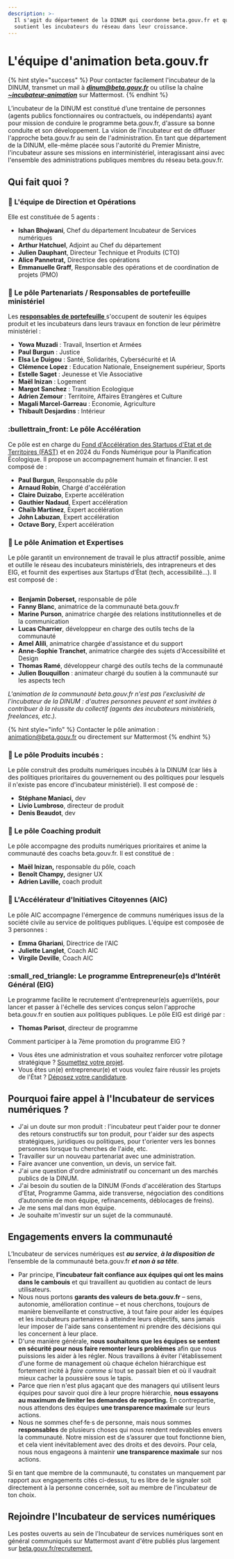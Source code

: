 ```yaml
---
description: >-
  Il s'agit du département de la DINUM qui coordonne beta.gouv.fr et qui
  soutient les incubateurs du réseau dans leur croissance.
---
```


# L'équipe d'animation beta.gouv.fr

{% hint style="success" %}
Pour contacter facilement l'incubateur de la DINUM, transmet un mail à _**dinum@beta.gouv.fr**_ ou utilise la chaîne [_**\~incubateur-animation**_](https://mattermost.incubateur.net/betagouv/channels/incubateur-animation) sur Mattermost.
{% endhint %}

L’incubateur de la DINUM est constitué d’une trentaine de personnes (agents publics fonctionnaires ou contractuels, ou indépendants) ayant pour mission de conduire le programme beta.gouv.fr, d'assure sa bonne conduite et son développement. La vision de l'incubateur est de diffuser l'approche beta.gouv.fr au sein de l'administration. En tant que département de la DINUM, elle-même placée sous l'autorité du Premier Ministre, l'incubateur assure ses missions en interministériel, interagissant ainsi avec l'ensemble des administrations publiques membres du réseau beta.gouv.fr.

## Qui fait quoi ?

### :crown: L'équipe de Direction et Opérations

Elle est constituée de 5 agents :

* **Ishan Bhojwani**, Chef du département Incubateur de Services numériques
* **Arthur Hatchuel**, Adjoint au Chef du département
* **Julien Dauphant**, Directeur Technique et Produits (CTO)
* **Alice Pannetrat,** Directrice des opérations
* **Emmanuelle Graff**, Responsable des opérations et de coordination de projets (PMO)

### :briefcase: Le pôle Partenariats / Responsables de portefeuille ministériel

Les [**responsables de portefeuille** ](../../travailler-chez-beta.gouv.fr/les-differents-metiers/responsable-de-portefeuille/)s'occupent de soutenir les équipes produit et les incubateurs dans leurs travaux en fonction de leur périmètre ministériel :

* **Yowa Muzadi** : Travail, Insertion et Armées
* **Paul Burgun** : Justice
* **Elsa Le Duigou** : Santé, Solidarités, Cybersécurité et IA
* **Clémence Lopez** : Education Nationale, Enseignement supérieur, Sports
* **Estelle Saget** : Jeunesse et Vie Associative
* **Maël Inizan** : Logement
* **Margot Sanchez** : Transition Ecologique
* **Adrien Zemour** : Territoire, Affaires Etrangères et Culture
* **Magali Marcel-Garreau** : Economie, Agriculture
* **Thibault Desjardins** : Intérieur

### :bullettrain\_front: Le pôle Accélération

Ce pôle est en charge du [Fond d'Accélération des Startups d'Etat et de Territoires (FAST)](../../gerer-son-produit/la-vie-du-produit/acceleration/fonds-dacceleration-des-startups-detat.md) et en 2024 du Fonds Numérique pour la Planification Écologique. Il propose un accompagnement humain et financier. Il est composé de :

* **Paul Burgun**, Responsable du pôle
* **Arnaud Robin**, Chargé d'accélération
* **Claire Duizabo**, Experte accélération
* **Gauthier Nadaud**, Expert accélération
* **Chaïb Martinez**, Expert accélération
* **John Labuzan**, Expert accélération
* **Octave Bory**, Expert accélération

### :unicorn: Le pôle Animation et Expertises

Le pôle garantit un environnement de travail le plus attractif possible, anime et outille le réseau des incubateurs ministériels, des intrapreneurs et des EIG, et fournit des expertises aux Startups d’État (tech, accessibilité...). Il est composé de :

<figure><img src="../../.gitbook/assets/image (29).png" alt=""><figcaption></figcaption></figure>

* **Benjamin Doberset,** responsable de pôle
* **Fanny Blanc**, animatrice de la communauté beta.gouv.fr
* **Marine Purson**, animatrice chargée des relations institutionnelles et de la communication
* **Lucas Charrier**, développeur en charge des outils techs de la communauté
* **Amel Alili**, animatrice chargée d'assistance et du support
* **Anne-Sophie Tranchet**, animatrice chargée des sujets d'Accessibilité et Design
* **Thomas Ramé**, développeur chargé des outils techs de la communauté
* **Julien Bouquillon** : animateur chargé du soutien à la communauté sur les aspects tech

_L'animation de la communauté beta.gouv.fr n'est pas l'exclusivité de l'incubateur de la DINUM : d'autres personnes peuvent et sont invitées à contribuer à la réussite du collectif (agents des incubateurs ministériels, freelances, etc.)._

{% hint style="info" %}
Contacter le pôle animation : animation@beta.gouv.fr ou directement sur Mattermost
{% endhint %}

### :jigsaw: Le pôle Produits incubés :

Le pôle construit des produits numériques incubés à la DINUM (car liés à des politiques prioritaires du gouvernement ou des politiques pour lesquels il n'existe pas encore d'incubateur ministériel). Il est composé de :

* **Stéphane Maniaci,** dev
* **Livio Lumbroso**, directeur de produit
* **Denis Beaudot**, dev

### :basketball: Le pôle Coaching produit

Le pôle accompagne des produits numériques prioritaires et anime la communauté des coachs beta.gouv.fr. Il est constitué de :

* **Maël Inizan,** responsable du pôle, coach
* **Benoît Champy,** designer UX
* **Adrien Laville,** coach produit

### :handshake: L'Accélérateur d'Initiatives Citoyennes (AIC)

Le pôle AIC accompagne l'émergence de communs numériques issus de la société civile au service de politiques publiques. L'équipe est composée de 3 personnes :

* **Emma Ghariani**, Directrice de l'AIC
* **Juliette Langlet**, Coach AIC
* **Virgile Deville**, Coach AIC

### :small\_red\_triangle: Le programme Entrepreneur(e)s d'Intérêt Général (EIG)

Le programme facilite le recrutement d'entrepreneur(e)s aguerri(e)s, pour lancer et passer à l'échelle des services conçus selon l'approche beta.gouv.fr en soutien aux politiques publiques. Le pôle EIG est dirigé par :

* **Thomas Parisot**, directeur de programme

Comment participer à la 7ème promotion du programme EIG ?

* Vous êtes une administration et vous souhaitez renforcer votre pilotage stratégique ? [Soumettez votre projet](https://eig.numerique.gouv.fr/participer/administrations/).
* Vous êtes un(e) entrepreneur(e) et vous voulez faire réussir les projets de l'État ? [Déposez votre candidature](https://eig.numerique.gouv.fr/participer/candidats/).

## Pourquoi faire appel à l'Incubateur de services numériques ?

* J'ai un doute sur mon produit : l'incubateur peut t'aider pour te donner des retours constructifs sur ton produit, pour t'aider sur des aspects stratégiques, juridiques ou politiques, pour t'orienter vers les bonnes personnes lorsque tu cherches de l'aide, etc.
* Travailler sur un nouveau partenariat avec une administration.
* Faire avancer une convention, un devis, un service fait.
* J'ai une question d'ordre administratif ou concernant un des marchés publics de la DINUM.
* J'ai besoin du soutien de la DINUM (Fonds d'accélération des Startups d'Etat, Programme Gamma, aide transverse, négociation des conditions d’autonomie de mon équipe, refinancements, déblocages de freins).
* Je me sens mal dans mon équipe.
* Je souhaite m'investir sur un sujet de la communauté.

## Engagements envers la communauté

L’Incubateur de services numériques est _**au service**_, _**à la disposition de**_ l’ensemble de la communauté beta.gouv.fr _**et non à sa tête**_.

* Par principe, **l'incubateur fait confiance aux équipes qui ont les mains dans le cambouis** et qui travaillent au quotidien au contact de leurs utilisateurs.
* Nous nous portons **garants des valeurs de beta.gouv.fr** – sens, autonomie, amélioration continue – et nous cherchons, toujours de manière bienveillante et constructive, à tout faire pour aider les équipes et les incubateurs partenaires à atteindre leurs objectifs, sans jamais leur imposer de l'aide sans consentement ni prendre des décisions qui les concernent à leur place.
* D'une manière générale, **nous souhaitons que les équipes se sentent en sécurité pour nous faire remonter leurs problèmes** afin que nous puissions les aider à les régler. Nous travaillons à éviter l'établissement d'une forme de management où chaque échelon hiérarchique est fortement incité à _faire comme si_ tout se passait bien et où il vaudrait mieux cacher la poussière sous le tapis.
* Parce que rien n'est plus agaçant que des managers qui utilisent leurs équipes pour savoir quoi dire à leur propre hiérarchie, **nous essayons au maximum de limiter les demandes de reporting.** En contrepartie, nous attendons des équipes **une transparence maximale** sur leurs actions.
* Nous ne sommes chef·fe·s de personne, mais nous sommes **responsables** de plusieurs choses qui nous rendent redevables envers la communauté. Notre mission est de s’assurer que tout fonctionne bien, et cela vient inévitablement avec des droits et des devoirs. Pour cela, nous nous engageons à maintenir **une transparence maximale** sur nos actions.

Si en tant que membre de la communauté, tu constates un manquement par rapport aux engagements cités ci-dessus, tu es libre de le signaler soit directement à la personne concernée, soit au membre de l'incubateur de ton choix.

## Rejoindre l'Incubateur de services numériques <a href="#rejoindre-lequipe-danimation" id="rejoindre-lequipe-danimation"></a>

Les postes ouverts au sein de l'Incubateur de services numériques sont en général communiqués sur Mattermost avant d'être publiés plus largement sur [beta.gouv.fr/recrutement.](https://www.welcometothejungle.com/fr/companies/communaute-beta-gouv)
